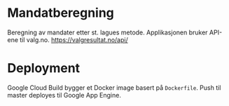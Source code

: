 # Mandatberegning
Beregning av mandater etter st. lagues metode. Applikasjonen bruker API-ene til valg.no. https://valgresultat.no/api/

# Deployment
Google Cloud Build bygger et Docker image basert på `Dockerfile`. 
Push til master deployes til Google App Engine.
